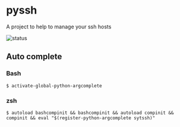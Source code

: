 # pyssh
A project to help to manage your ssh hosts

![status](https://travis-ci.org/felipear89/sytssh.svg?branch=master)

## Auto complete

### Bash
`$ activate-global-python-argcomplete`

### zsh

```
$ autoload bashcompinit && bashcompinit && autoload compinit && compinit && eval "$(register-python-argcomplete sytssh)"
```
